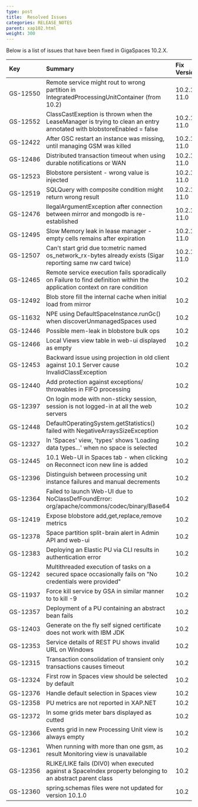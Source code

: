 ```yaml
---
type: post
title:  Resolved Issues
categories: RELEASE_NOTES
parent: xap102.html
weight: 300
---
```



Below is a list of issues that have been fixed in GigaSpaces 10.2.X.




| Key | Summary | Fix Version/s | Sales Force ID | Platform/s |
|:---------|:--------|:----------------|:---------------|:------------------|
| <nobr>GS-12550</nobr> | Remote service might rout to wrong partition in IntegratedProcessingUnitContainer (from 10.2) | 10.2.1, 11.0 | 9971 | Java |
| GS-12552 | ClassCastExeption is thrown when the LeaseManager is trying to clean an entry annotated with blobstoreEnabled = false | 10.2.1, 11.0 | 10004 | java |
| GS-12422 | After GSC restart an instance was missing, until managing GSM was killed | 10.2.1, 11.0 | 9704 | All |
| GS-12486 | Distributed transaction timeout when using durable notifications or WAN | 10.2.1, 11.0 | 8935 | All |
| GS-12523 | Blobstore persistent - wrong value is injected | 10.2.1, 11.0 |  | All |
| GS-12519 | SQLQuery with composite condition might return wrong result | 10.2.1, 11.0 | 9936 | Java |
| GS-12476 | llegalArgumentException after connection between mirror and mongodb is re-established | 10.2.1, 11.0 | 9832 | Java |
| GS-12495 | Slow Memory leak in lease manager - empty cells remains after expiration | 10.2.1, 11.0 | 9876 | All |
| GS-12507 | Can't start grid due to:metric named os_network_rx-bytes already exists (Sigar reporting same nw card twice) | 10.2.1, 11.0 | 9888, 9766 | All |
| GS-12465 | Remote service execution fails sporadically on Failure to find definition within the application context on rare condition | 10.2 | 9826 | All |
| GS-12492 | Blob store fill the internal cache when initial load from mirror | 10.2 |  | Java |
| GS-11632 | NPE using DefaultSpaceInstance.runGc() when discoverUnmanagedSpaces used | 10.2 | 8587 | All |
| GS-12446 | Possible mem-leak in blobstore bulk ops | 10.2 |  | Java |
| GS-12466 | Local Views view table in web-ui displayed as empty | 10.2 | | Java |
| GS-12453 | Backward issue using projection in old client against 10.1 Server cause InvalidClassException | 10.2 | 9789 | All |
| GS-12440 | Add protection against exceptions/ throwables in FIFO processing | 10.2 | 9720 | All |
| GS-12397 | On login mode with non-sticky session, session is not logged-in at all the web servers | 10.2 |  | All |
| GS-12448 | DefaultOperatingSystem.getStatistics() failed with NegativeArraysSizeException | 10.2 | 9777 | All |
| GS-12327 | In 'Spaces' view, 'types' shows 'Loading data types...' when no space is selected | 10.2 |  | All |
| GS-12445 | 10.1 Web-UI in Spaces tab - when clicking on Reconnect icon new line is added | 10.2 | 9771 | All |
| GS-12396 | Distinguish between processing unit instance failures and manual decrements| 10.2 | 8707 | All |
| GS-12364 | Failed to launch Web-UI due to NoClassDefFoundError: org/apache/commons/codec/binary/Base64 | 10.2 |  | Java |
| GS-12419 | Expose blobstore add,get,replace,remove metrics | 10.2 |  | All |
| GS-12378 | Space partition split-brain alert in Admin API and web-ui | 10.2 |  | Java |
| GS-12383 | Deploying an Elastic PU via CLI results in authentication error | 10.2 | 9708 | All |
| GS-12242 | Multithreaded execution of tasks on a secured space occasionally fails on "No credentials were provided" | 10.2 | 9426 | Java |
| GS-11937 | Force kill service by GSA in similar manner to to kill -9  | 10.2 | 9158,9338 | All |
| GS-12357 | Deployment of a PU containing an abstract bean fails | 10.2 | 9680 | All |
| GS-12403 | Generate on the fly self signed certificate does not work with IBM JDK | 10.2 | 9712 | All |
| GS-12353 | Service details of REST PU shows invalid URL on Windows | 10.2 |  | Java |
| GS-12315 | Transaction consolidation of transient only transactions causes timeout | 10.2 | 9640,9417 | All |
| GS-12324 | First row in Spaces view should be selected by default | 10.2 |  | Java |
| GS-12376 | Handle default selection in Spaces view | 10.2 |  | Java |
| GS-12358 | PU metrics are not reported in XAP.NET | 10.2 |  | .NET |
| GS-12372 | In some grids meter bars displayed as cutted  | 10.2 |  | Java |
| GS-12366 | Events grid in new Processing Unit view is always empty | 10.2 |  | Java |
| GS-12361 | When running with more than one gsm, as result Monitoring view is unavailable | 10.2 |  | All |
| GS-12356 | RLIKE/LIKE fails (DIV0) when executed against a SpaceIndex property belonging to an abstract parent class  | 10.2 | 9654 | All |
| GS-12360 | spring.schemas files were not updated for version 10.1.0 | 10.2 |  | Java |
